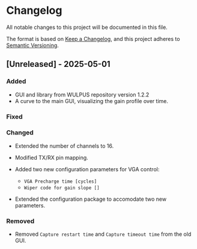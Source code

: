 # Changelog

All notable changes to this project will be documented in this file.

The format is based on [Keep a Changelog](https://keepachangelog.com/en/1.0.0/),
and this project adheres to [Semantic Versioning](https://semver.org/spec/v2.0.0.html).

## [Unreleased] - 2025-05-01

### Added

- GUI and library from WULPUS repository version 1.2.2
- A curve to the main GUI, visualizing the gain profile over time.

### Fixed

### Changed

- Extended the number of channels to 16.
- Modified TX/RX pin mapping.
- Added two new configuration parameters for VGA control:
    - `VGA Precharge time [cycles]`
    - `Wiper code for gain slope []`

- Extended the configuration package to accomodate two new parameters.

### Removed
- Removed `Capture restart time` and `Capture timeout time` from the old GUI.